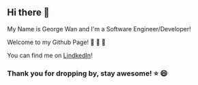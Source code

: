 ## Hi there 👋
My Name is George Wan and I'm a Software Engineer/Developer!

Welcome to my Github Page! :tada: :tada: :tada:

You can find me on [LindkedIn](https://www.linkedin.com/in/george-wan-aa4189193/)!

### Thank you for dropping by, stay awesome! :star: 😄


<!--
**singonwan/singonwan** is a ✨ _special_ ✨ repository because its `README.md` (this file) appears on your GitHub profile.

Here are some ideas to get you started:

- 🔭 I’m currently working on ...
- 🌱 I’m currently learning ...
- 👯 I’m looking to collaborate on ...
- 🤔 I’m looking for help with ...
- 💬 Ask me about ...
- 📫 How to reach me: ...
- 😄 Pronouns: ...
- ⚡ Fun fact: ...
-->
